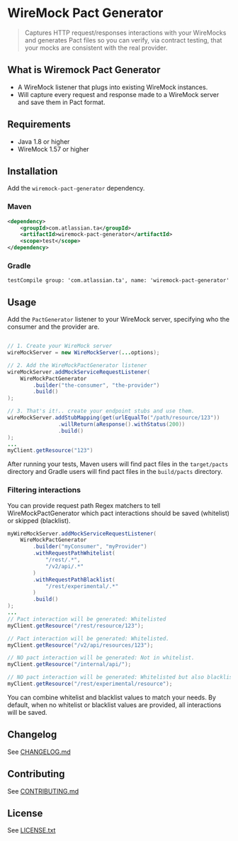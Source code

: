 # WireMock Pact Generator
> Captures HTTP request/responses interactions with your WireMocks and generates Pact files so you
> can verify, via contract testing, that your mocks are consistent with the real provider.

## What is Wiremock Pact Generator
- A WireMock listener that plugs into existing WireMock instances.
- Will capture every request and response made to a WireMock server and save them in Pact format.

## Requirements
- Java 1.8 or higher
- WireMock 1.57 or higher

## Installation

Add the `wiremock-pact-generator` dependency.

### Maven

```xml
<dependency>
    <groupId>com.atlassian.ta</groupId>
    <artifactId>wiremock-pact-generator</artifactId>
    <scope>test</scope>
</dependency>
```

### Gradle

```
testCompile group: 'com.atlassian.ta', name: 'wiremock-pact-generator'
```

## Usage
Add the `PactGenerator` listener to your WireMock server, specifying who the consumer and the provider are.

```java

// 1. Create your WireMock server
wireMockServer = new WireMockServer(...options);

// 2. Add the WireMockPactGenerator listener
wireMockServer.addMockServiceRequestListener(
    WireMockPactGenerator
        .builder("the-consumer", "the-provider")
        .build()
);

// 3. That's it!.. create your endpoint stubs and use them.
wireMockServer.addStubMapping(get(urlEqualTo("/path/resource/123"))
                .willReturn(aResponse().withStatus(200))
                .build()
);
...
myClient.getResource("123")
```

After running your tests, Maven users will find pact files in the `target/pacts` directory and Gradle users will find
pact files in the `build/pacts` directory.

### Filtering interactions

You can provide request path Regex matchers to tell WireMockPactGenerator which pact interactions should be saved
(whitelist) or skipped (blacklist).

```java
myWireMockServer.addMockServiceRequestListener(
    WireMockPactGenerator
        .builder("myConsumer", "myProvider")
        .withRequestPathWhitelist(
            "/rest/.*",
            "/v2/api/.*"
        )
        .withRequestPathBlacklist(
            "/rest/experimental/.*"
        )
        .build()
);
...
// Pact interaction will be generated: Whitelisted
myClient.getResource("/rest/resource/123");

// Pact interaction will be generated: Whitelisted.
myClient.getResource("/v2/api/resources/123");

// NO pact interaction will be generated: Not in whitelist.
myClient.getResource("/internal/api/"); 

// NO pact interaction will be generated: Whitelisted but also blacklisted.
myClient.getResource("/rest/experimental/resource"); 
``` 

You can combine whitelist and blacklist values to match your needs. By default, when no whitelist or blacklist values
 are provided, all interactions will be saved.

## Changelog
See [CHANGELOG.md](CHANGELOG.md)

## Contributing
See [CONTRIBUTING.md](CONTRIBUTING.md)

## License
See [LICENSE.txt](LICENSE.txt)
